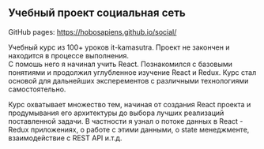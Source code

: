 ## Учебный проект социальная сеть

GitHub pages: https://hobosapiens.github.io/social/

Учебный курс из 100+ уроков it-kamasutra. Проект не закончен и находится в процессе выполнения.<br />
С помошь него я начинал учить React. Познакомился с базовыми понятиями и продолжил углубленное изучение React и Redux.
Курс стал основой для дальнейших эксперементов с различными технологиями самостоятельно.

Курс охватывает множество тем, начиная от создания React проекта и продумывания его архитектуры до выбора лучших реализаций поставленной задачи.
В частности я узнал о потоке данных в React - Redux приложениях, о работе с этими данными, о state менеджменте, взаимодействие с REST API и.т.д.